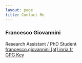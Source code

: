 ```yaml
---
layout: page
title: Contact Me
---
```


### Francesco Giovannini
Research Assistant / PhD Student  
[francesco.giovannini [at] inria.fr](mailto:francesco.giovannini[at]inria.fr)  
[GPG Key](https://pgp.mit.edu/pks/lookup?op=get&search=0xF11F3CCA673A7BC2)  
<!---
[*Neurosys Team*](http://neurosys.loria.fr)  
INRIA, LORIA  
615 Rue du Jardin Botanique  
54603, Villers-les-Nancy  
France  
-->
<!--- 
+33 (0)3 5495 8455
-->
